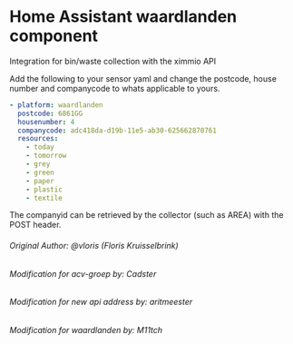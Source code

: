 # Home Assistant waardlanden component
Integration for bin/waste collection with the ximmio API

Add the following to your sensor yaml and change the postcode, house number and companycode to whats applicable to yours.
 ```yaml
 - platform: waardlanden
   postcode: 6861GG
   housenumber: 4
   companycode: adc418da-d19b-11e5-ab30-625662870761
   resources:
     - today
     - tomorrow
     - grey
     - green
     - paper
     - plastic
     - textile
 ```
 
The companyid can be retrieved by the collector (such as AREA) with the POST header.
###### Original Author: @vloris (Floris Kruisselbrink)
###### Modification for acv-groep by: Cadster
###### Modification for new api address by: aritmeester
###### Modification for waardlanden by: M11tch
